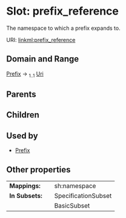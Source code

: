 
# Slot: prefix_reference

The namespace to which a prefix expands to.

URI: [linkml:prefix_reference](https://w3id.org/linkml/prefix_reference)


## Domain and Range

[Prefix](Prefix.md) &#8594;  <sub>1..1</sub> [Uri](types/Uri.md)

## Parents


## Children


## Used by

 * [Prefix](Prefix.md)

## Other properties

|  |  |  |
| --- | --- | --- |
| **Mappings:** | | sh:namespace |
| **In Subsets:** | | SpecificationSubset |
|  | | BasicSubset |
